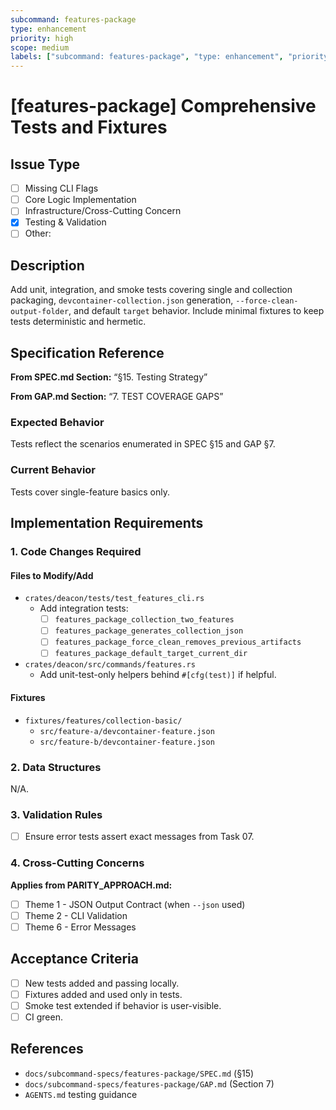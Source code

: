 ```yaml
---
subcommand: features-package
type: enhancement
priority: high
scope: medium
labels: ["subcommand: features-package", "type: enhancement", "priority: high", "scope: medium"]
---
```


# [features-package] Comprehensive Tests and Fixtures

## Issue Type
- [ ] Missing CLI Flags
- [ ] Core Logic Implementation
- [ ] Infrastructure/Cross-Cutting Concern
- [x] Testing & Validation
- [ ] Other: 

## Description
Add unit, integration, and smoke tests covering single and collection packaging, `devcontainer-collection.json` generation, `--force-clean-output-folder`, and default `target` behavior. Include minimal fixtures to keep tests deterministic and hermetic.

## Specification Reference

**From SPEC.md Section:** “§15. Testing Strategy”

**From GAP.md Section:** “7. TEST COVERAGE GAPS”

### Expected Behavior
Tests reflect the scenarios enumerated in SPEC §15 and GAP §7.

### Current Behavior
Tests cover single-feature basics only.

## Implementation Requirements

### 1. Code Changes Required

#### Files to Modify/Add
- `crates/deacon/tests/test_features_cli.rs`
  - Add integration tests:
    - [ ] `features_package_collection_two_features`
    - [ ] `features_package_generates_collection_json`
    - [ ] `features_package_force_clean_removes_previous_artifacts`
    - [ ] `features_package_default_target_current_dir`
- `crates/deacon/src/commands/features.rs`
  - Add unit-test-only helpers behind `#[cfg(test)]` if helpful.

#### Fixtures
- `fixtures/features/collection-basic/`
  - `src/feature-a/devcontainer-feature.json`
  - `src/feature-b/devcontainer-feature.json`

### 2. Data Structures
N/A.

### 3. Validation Rules
- [ ] Ensure error tests assert exact messages from Task 07.

### 4. Cross-Cutting Concerns

**Applies from PARITY_APPROACH.md:**
- [ ] Theme 1 - JSON Output Contract (when `--json` used)
- [ ] Theme 2 - CLI Validation
- [ ] Theme 6 - Error Messages

## Acceptance Criteria
- [ ] New tests added and passing locally.
- [ ] Fixtures added and used only in tests.
- [ ] Smoke test extended if behavior is user-visible.
- [ ] CI green.

## References
- `docs/subcommand-specs/features-package/SPEC.md` (§15)
- `docs/subcommand-specs/features-package/GAP.md` (Section 7)
- `AGENTS.md` testing guidance
